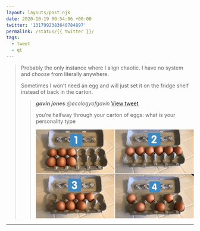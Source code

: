 ```yaml
---
layout: layouts/post.njk
date: 2020-10-19 00:54:06 +00:00
twitter: '1317992383640784897'
permalink: /status/{{ twitter }}/
tags: 
  - tweet
  - qt
---
```


> Probably the only instance where I align chaotic. I have no system and choose from literally anywhere.
> 
> Sometimes I won’t need an egg and will just set it on the fridge shelf instead of back in the carton. 
> 
> > <cite>**gavin jones** @ecologyofgavin</cite> [View tweet](https://twitter.com/ecologyofgavin/status/1317951200331931648)
> > 
> > you’re halfway through your carton of eggs: what is your personality type
> > 
> > ![1. a carton of eggs with 6 eggs on the left, 6 empty spots on the right; 2. 6 eggs along the top, 6 empty spots along the bottom; 3. 6 eggs offset in the center; 4. 6 eggs in every other spot](/img/_qt/1317951200331931648.png)

---
